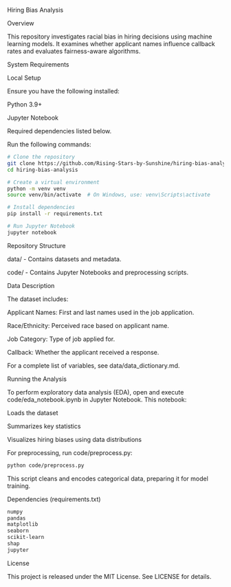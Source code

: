 Hiring Bias Analysis

Overview

This repository investigates racial bias in hiring decisions using machine learning models. It examines whether applicant names influence callback rates and evaluates fairness-aware algorithms.

System Requirements

Local Setup

Ensure you have the following installed:

Python 3.9+

Jupyter Notebook

Required dependencies listed below.

Run the following commands:
```bash
# Clone the repository
git clone https://github.com/Rising-Stars-by-Sunshine/hiring-bias-analysis.git
cd hiring-bias-analysis

# Create a virtual environment
python -m venv venv
source venv/bin/activate  # On Windows, use: venv\Scripts\activate

# Install dependencies
pip install -r requirements.txt

# Run Jupyter Notebook
jupyter notebook
```

Repository Structure

data/ - Contains datasets and metadata.

code/ - Contains Jupyter Notebooks and preprocessing scripts.

Data Description

The dataset includes:

Applicant Names: First and last names used in the job application.

Race/Ethnicity: Perceived race based on applicant name.

Job Category: Type of job applied for.

Callback: Whether the applicant received a response.

For a complete list of variables, see data/data_dictionary.md.

Running the Analysis

To perform exploratory data analysis (EDA), open and execute code/eda_notebook.ipynb in Jupyter Notebook. This notebook:

Loads the dataset

Summarizes key statistics

Visualizes hiring biases using data distributions

For preprocessing, run code/preprocess.py:
```bash
python code/preprocess.py
```
This script cleans and encodes categorical data, preparing it for model training.

Dependencies (requirements.txt)
```bash
numpy
pandas
matplotlib
seaborn
scikit-learn
shap
jupyter
```
License

This project is released under the MIT License. See LICENSE for details.
